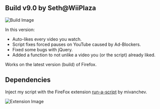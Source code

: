  ## Build v9.0 by Seth@WiiPlaza
  ![Build Image](https://thumbs2.imgbox.com/30/cf/xfEdJdzG_t.jpg)

  In this version:

- Auto-likes every video you watch.
- Script fixes forced pauses on YouTube caused by Ad-Blockers.
- Fixed some bugs with jQuery.
- Added a function to not unlike a video you (or the script) already liked.

Works on the latest version (build) of Firefox.

## Dependencies

Inject my script with the FireFox extension [run-a-script](https://addons.mozilla.org/en-US/firefox/addon/run-a-script/) by mivanchev.

![Extension Image](https://thumbs2.imgbox.com/30/bd/eq9LXDjD_t.jpg)
